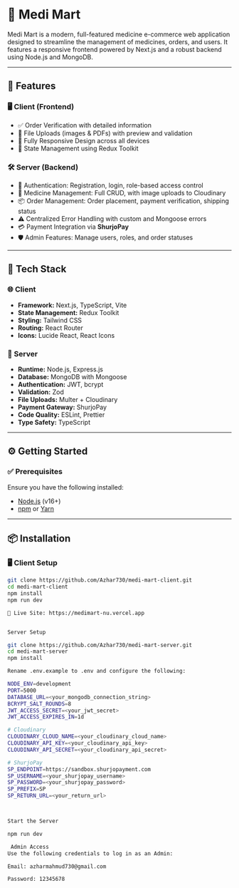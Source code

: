 <!-- # Medi Mart

Medi Mart is a modern web application designed to streamline the process of managing medicines, orders, and users. It features a responsive frontend built with Next.js and a robust backend powered by Node.js and MongoDB.

## Features

### Client (Frontend)
- **Order Verification**: Verify orders with detailed information.
- **File Uploads**: Upload images and PDFs with preview and validation.
- **Responsive Design**: Fully responsive UI for all devices.
- **State Management**: Integrated with Redux Toolkit for efficient state handling.

### Server (Backend)
- **Authentication**: User registration, login, password change, and role-based access control.
- **Medicine Management**: CRUD operations for medicines, including image uploads to Cloudinary.
- **Order Management**: Place orders, verify payments, and manage shipping statuses.
- **Error Handling**: Centralized error handling with support for Mongoose and custom errors.
- **Payment Integration**: Integrated with ShurjoPay for payment processing.
- **Admin Features**: Manage users, roles, and statuses.

## Tech Stack

### Client
- **Framework**: Next.js, TypeScript, Vite
- **State Management**: Redux Toolkit
- **Styling**: Tailwind CSS
- **Routing**: React Router
- **Icons**: Lucide React, React Icons

### Server
- **Framework**: Node.js, Express.js
- **Database**: MongoDB
- **Authentication**: JWT, bcrypt
- **Validation**: Zod
- **File Uploads**: Multer, Cloudinary
- **Payment Gateway**: ShurjoPay
- **Linting & Formatting**: ESLint, Prettier
- **TypeScript**: Strongly typed codebase

## Getting Started

### Prerequisites
Ensure you have the following installed:
- [Node.js](https://nodejs.org/) (v16 or higher)
- [npm](https://www.npmjs.com/) or [yarn](https://yarnpkg.com/)

### Installation

#### Client
1. Clone the client repository:
   ```bash
   git clone https://github.com/Azhar730/medi-mart-client.git
   cd medi-mart-client

2. Install dependencies
    ```bash
    npm install

3. Start the development server
```bash
npm run dev
4. Access the live application:
```bash
https://medimart-nu.vercel.app

Server
1. Clone the server repository
git clone https://github.com/Azhar730/medi-mart-server.git
cd medi-mart-server
2. Install dependencies
npm install
3. Set up the environment variables:
Rename .env.example to .env and configure the required variables:
NODE_ENV=development
PORT=5000
DATABASE_URL=<your_mongodb_connection_string>
BCRYPT_SALT_ROUNDS=8
JWT_ACCESS_SECRET=<your_jwt_secret>
JWT_ACCESS_EXPIRES_IN=1d

# Cloudinary
CLOUDINARY_CLOUD_NAME=<your_cloudinary_cloud_name>
CLOUDINARY_API_KEY=<your_cloudinary_api_key>
CLOUDINARY_API_SECRET=<your_cloudinary_api_secret>

# ShurjoPay
SP_ENDPOINT=https://sandbox.shurjopayment.com
SP_USERNAME=<your_shurjopay_username>
SP_PASSWORD=<your_shurjopay_password>
SP_PREFIX=SP
SP_RETURN_URL=<your_return_url>

4. Start the development server:
npm run dev

Admin Login
Use the following credentials to log in as an admin:

Email: azharmahmud730@gmail.com
Password: 12345678
Contributing
Contributions are welcome! Please fork the repository and submit a pull request.

License
This project is licensed under the MIT License.

For any questions or issues, please contact the project maintainer. ``` -->


# 💊 Medi Mart

Medi Mart is a modern, full-featured medicine e-commerce web application designed to streamline the management of medicines, orders, and users. It features a responsive frontend powered by Next.js and a robust backend using Node.js and MongoDB.

---

## 🚀 Features

### 🖥️ Client (Frontend)
- ✅ Order Verification with detailed information
- 📎 File Uploads (images & PDFs) with preview and validation
- 📱 Fully Responsive Design across all devices
- 🔄 State Management using Redux Toolkit

### 🛠️ Server (Backend)
- 🔐 Authentication: Registration, login, role-based access control
- 💊 Medicine Management: Full CRUD, with image uploads to Cloudinary
- 📦 Order Management: Order placement, payment verification, shipping status
- ⚠️ Centralized Error Handling with custom and Mongoose errors
- 💳 Payment Integration via **ShurjoPay**
- 🛡️ Admin Features: Manage users, roles, and order statuses

---

## 🧰 Tech Stack

### 🌐 Client
- **Framework:** Next.js, TypeScript, Vite
- **State Management:** Redux Toolkit
- **Styling:** Tailwind CSS
- **Routing:** React Router
- **Icons:** Lucide React, React Icons

### 🔧 Server
- **Runtime:** Node.js, Express.js
- **Database:** MongoDB with Mongoose
- **Authentication:** JWT, bcrypt
- **Validation:** Zod
- **File Uploads:** Multer + Cloudinary
- **Payment Gateway:** ShurjoPay
- **Code Quality:** ESLint, Prettier
- **Type Safety:** TypeScript

---

## ⚙️ Getting Started

### ✅ Prerequisites

Ensure you have the following installed:

- [Node.js](https://nodejs.org/) (v16+)
- [npm](https://www.npmjs.com/) or [Yarn](https://yarnpkg.com/)

---

## 📦 Installation

### 🖥️ Client Setup

```bash
git clone https://github.com/Azhar730/medi-mart-client.git
cd medi-mart-client
npm install
npm run dev

🔗 Live Site: https://medimart-nu.vercel.app


Server Setup

git clone https://github.com/Azhar730/medi-mart-server.git
cd medi-mart-server
npm install

Rename .env.example to .env and configure the following:

NODE_ENV=development
PORT=5000
DATABASE_URL=<your_mongodb_connection_string>
BCRYPT_SALT_ROUNDS=8
JWT_ACCESS_SECRET=<your_jwt_secret>
JWT_ACCESS_EXPIRES_IN=1d

# Cloudinary
CLOUDINARY_CLOUD_NAME=<your_cloudinary_cloud_name>
CLOUDINARY_API_KEY=<your_cloudinary_api_key>
CLOUDINARY_API_SECRET=<your_cloudinary_api_secret>

# ShurjoPay
SP_ENDPOINT=https://sandbox.shurjopayment.com
SP_USERNAME=<your_shurjopay_username>
SP_PASSWORD=<your_shurjopay_password>
SP_PREFIX=SP
SP_RETURN_URL=<your_return_url>



Start the Server

npm run dev

 Admin Access
Use the following credentials to log in as an Admin:

Email: azharmahmud730@gmail.com

Password: 12345678